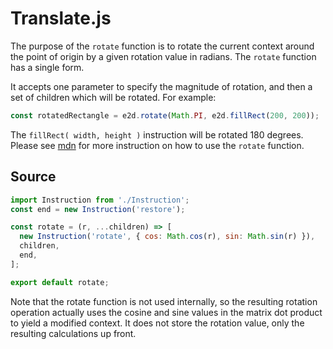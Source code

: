 # Translate.js

The purpose of the `rotate` function is to rotate the current context around the point of origin by
a given rotation value in radians. The `rotate` function has a single form.

It accepts one parameter to specify the magnitude of rotation, and then a set of children which will
be rotated. For example:

```javascript
const rotatedRectangle = e2d.rotate(Math.PI, e2d.fillRect(200, 200));
```

The `fillRect( width, height )` instruction will be rotated 180 degrees. Please see
[mdn](https://developer.mozilla.org/en-US/docs/Web/API/CanvasRenderingContext2D/rotate) for more
instruction on how to use the `rotate` function.

## Source

```javascript
import Instruction from './Instruction';
const end = new Instruction('restore');

const rotate = (r, ...children) => [
  new Instruction('rotate', { cos: Math.cos(r), sin: Math.sin(r) }),
  children,
  end,
];

export default rotate;
```

Note that the rotate function is not used internally, so the resulting rotation operation actually
uses the cosine and sine values in the matrix dot product to yield a modified context. It does not
store the rotation value, only the resulting calculations up front.
